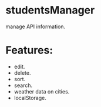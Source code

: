 # studentsManager
manage API information.

# Features:
- edit.
- delete.
- sort.
- search.
- weather data on cities.
- localStorage.

#
